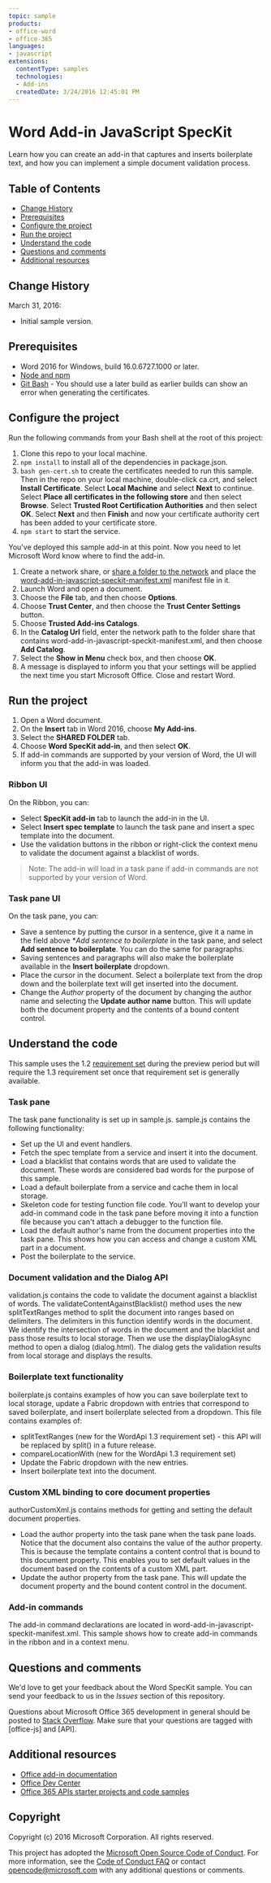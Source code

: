 ```yaml
---
topic: sample
products:
- office-word
- office-365
languages:
- javascript
extensions:
  contentType: samples
  technologies:
  - Add-ins
  createdDate: 3/24/2016 12:45:01 PM
---
```

# Word Add-in JavaScript SpecKit

Learn how you can create an add-in that captures and inserts boilerplate text, and how you can implement a simple document validation process.

## Table of Contents
* [Change History](#change-history)
* [Prerequisites](#prerequisites)
* [Configure the project](#configure-the-project)
* [Run the project](#run-the-project)
* [Understand the code](#understand-the-code)
* [Questions and comments](#questions-and-comments)
* [Additional resources](#additional-resources)

## Change History

March 31, 2016:
* Initial sample version.

## Prerequisites

* Word 2016 for Windows, build 16.0.6727.1000 or later.
* [Node and npm](https://nodejs.org/en/)
* [Git Bash](https://git-scm.com/downloads) - You should use a later build as earlier builds can show an error when generating the certificates.

## Configure the project

Run the following commands from your Bash shell at the root of this project:

1. Clone this repo to your local machine.
2. ```npm install``` to install all of the dependencies in package.json.
3. ```bash gen-cert.sh``` to create the certificates needed to run this sample. Then in the repo on your local machine, double-click ca.crt, and select **Install Certificate**. Select **Local Machine** and select **Next** to continue. Select **Place all certificates in the following store** and then select **Browse**.  Select **Trusted Root Certification Authorities** and then select **OK**. Select **Next** and then **Finish** and now your certificate authority cert has been added to your certificate store.
4. ```npm start``` to start the service.

You've deployed this sample add-in at this point. Now you need to let Microsoft Word know where to find the add-in.

1. Create a network share, or [share a folder to the network](https://technet.microsoft.com/en-us/library/cc770880.aspx) and place the [word-add-in-javascript-speckit-manifest.xml](word-add-in-javascript-speckit-manifest.xml) manifest file in it.
3. Launch Word and open a document.
4. Choose the **File** tab, and then choose **Options**.
5. Choose **Trust Center**, and then choose the **Trust Center Settings** button.
6. Choose **Trusted Add-ins Catalogs**.
7. In the **Catalog Url** field, enter the network path to the folder share that contains word-add-in-javascript-speckit-manifest.xml, and then choose **Add Catalog**.
8. Select the **Show in Menu** check box, and then choose **OK**.
9. A message is displayed to inform you that your settings will be applied the next time you start Microsoft Office. Close and restart Word.

## Run the project

1. Open a Word document.
2. On the **Insert** tab in Word 2016, choose **My Add-ins**.
3. Select the **SHARED FOLDER** tab.
4. Choose **Word SpecKit add-in**, and then select **OK**.
5. If add-in commands are supported by your version of Word, the UI will inform you that the add-in was loaded.

### Ribbon UI
On the Ribbon, you can:
* Select **SpecKit add-in** tab to launch the add-in in the UI.
* Select **Insert spec template** to launch the task pane and insert a spec template into the document.
* Use the validation buttons in the ribbon or right-click the context menu to validate the document against a blacklist of words.

 > Note: The add-in will load in a task pane if add-in commands are not supported by your version of Word.

### Task pane UI
On the task pane, you can:
* Save a sentence by putting the cursor in a sentence, give it a name in the field above **Add sentence to boilerplate* in the task pane, and select **Add sentence to boilerplate**. You can do the same for paragraphs.
* Saving sentences and paragraphs will also make the boilerplate available in the **Insert boilerplate** dropdown.
* Place the cursor in the document. Select a boilerplate text from the drop down and the boilerplate text will get inserted into the document.
* Change the *Author* property of the document by changing the author name and selecting the **Update author name** button. This will update both the document property and the contents of a bound content control.

## Understand the code

This sample uses the 1.2 [requirement set](http://dev.office.com/reference/add-ins/office-add-in-requirement-sets?product=word) during the preview period but will require the 1.3 requirement set once that requirement set is generally available.

### Task pane

The task pane functionality is set up in sample.js. sample.js contains the following functionality:

* Set up the UI and event handlers.
* Fetch the spec template from a service and insert it into the document.
* Load a blacklist that contains words that are used to validate the document. These words are considered bad words for the purpose of this sample.
* Load a default boilerplate from a service and cache them in local storage.
* Skeleton code for testing function file code. You'll want to develop your add-in command code in the task pane before moving it into a function file because you can't attach a debugger to the function file.
* Load the default author's name from the document properties into the task pane. This shows how you can access and change a custom XML part in a document.
* Post the boilerplate to the service.

### Document validation and the Dialog API

validation.js contains the code to validate the document against a blacklist of words. The validateContentAgainstBlacklist() method uses the new splitTextRanges method to split the document into ranges based on delimiters. The delimiters in this function identify words in the document. We identify the intersection of words in the document and the blacklist and pass those results to local storage. Then we use the displayDialogAsync method to open a dialog (dialog.html). The dialog gets the validation results from local storage and displays the results.

### Boilerplate text functionality

boilerplate.js contains examples of how you can save boilerplate text to local storage, update a Fabric dropdown with entries that correspond to saved boilerplate, and insert boilerplate selected from a dropdown. This file contains examples of:
* splitTextRanges (new for the WordApi 1.3 requirement set) - this API will be replaced by split() in a future release.
* compareLocationWith (new for the WordApi 1.3 requirement set)
* Update the Fabric dropdown with the new entries.
* Insert boilerplate text into the document.

### Custom XML binding to core document properties

authorCustomXml.js contains methods for getting and setting the default document properties.

* Load the author property into the task pane when the task pane loads. Notice that the document also contains the value of the author property. This is because the template contains a content control that is bound to this document property. This enables you to set default values in the document based on the contents of a custom XML part.
* Update the author property from the task pane. This will update the document property and the bound content control in the document.

### Add-in commands

The add-in command declarations are located in word-add-in-javascript-speckit-manifest.xml. This sample shows how to create add-in commands in the ribbon and in a context menu.

## Questions and comments

We'd love to get your feedback about the Word SpecKit sample. You can send your feedback to us in the *Issues* section of this repository.

Questions about Microsoft Office 365 development in general should be posted to [Stack Overflow](http://stackoverflow.com/questions/tagged/office-js+API). Make sure that your questions are tagged with [office-js] and [API].

## Additional resources

* [Office add-in documentation](https://msdn.microsoft.com/en-us/library/office/jj220060.aspx)
* [Office Dev Center](http://dev.office.com/)
* [Office 365 APIs starter projects and code samples](http://msdn.microsoft.com/en-us/office/office365/howto/starter-projects-and-code-samples)

## Copyright
Copyright (c) 2016 Microsoft Corporation. All rights reserved.



This project has adopted the [Microsoft Open Source Code of Conduct](https://opensource.microsoft.com/codeofconduct/). For more information, see the [Code of Conduct FAQ](https://opensource.microsoft.com/codeofconduct/faq/) or contact [opencode@microsoft.com](mailto:opencode@microsoft.com) with any additional questions or comments.
